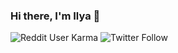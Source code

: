 ### Hi there, I'm Ilya 👋

![Reddit User Karma](https://img.shields.io/reddit/user-karma/combined/cyberpunk3351?style=social)
![Twitter Follow](https://img.shields.io/twitter/follow/ilyadrummer?style=social)